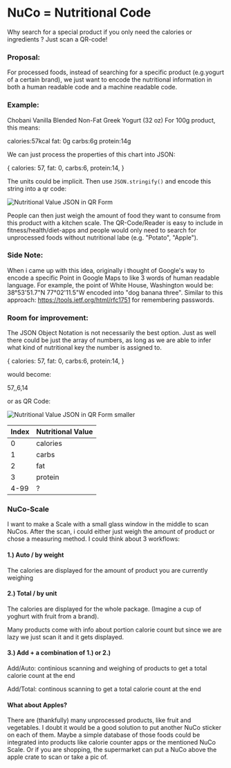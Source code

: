 # NuCo = Nutritional Code
Why search for a special product if you only need the calories or ingredients ? Just scan a QR-code!

### Proposal:

For processed foods, instead of searching for a specific product (e.g.yogurt of a certain brand), we just want to encode the nutritional information in both a human readable code and a machine readable code.

### Example:


Chobani Vanilla Blended Non-Fat Greek Yogurt (32 oz)
For 100g product, this means:

calories:57kcal
fat: 0g
carbs:6g
protein:14g

We can just process the properties of this chart into JSON:

{
  calories: 57,
  fat: 0,
  carbs:6,
  protein:14,
}

The units could be implicit. Then use `JSON.stringify()` and encode this string into a qr code:

![Nutritional Value JSON in QR Form](https://github.com/TetsuGuy/nuco/blob/master/QRCode.PNG)

People can then just weigh the amount of food they want to consume from this product with a kitchen scale.
The QR-Code/Reader is easy to include in fitness/health/diet-apps and people would only need to search for unprocessed foods without
nutritional labe (e.g. "Potato", "Apple").

### Side Note:

When i came up with this idea, originally i thought of Google's way to encode a specific Point in Google Maps to like 3 words of human readable language.
For example, the point of White House, Washington would be: 38°53'51.7"N 77°02'11.5"W encoded into "dog banana three". 
Similar to this approach: https://tools.ietf.org/html/rfc1751 for remembering passwords.

### Room for improvement:

The JSON Object Notation is not necessarily the best option. Just as well there could be just the array of numbers, as long as we are able to infer what kind of nutritional key the number is assigned to.

{
  calories: 57,
  fat: 0,
  carbs:6,
  protein:14,
}

would become:

57,,6,14

or as QR Code:

![Nutritional Value JSON in QR Form smaller](https://github.com/TetsuGuy/nuco/blob/master/QRCode2.PNG)


Index | Nutritional Value
------------ | -------------
0 | calories
1 | carbs
2 | fat
3 | protein
4-99 | ?


### NuCo-Scale

I want to make a Scale with a small glass window in the middle to scan NuCos. After the scan, i could either just weigh the amount of product or chose a measuring method.
I could think about 3 workflows:

#### 1.) Auto / by weight

The calories are displayed for the amount of product you are currently weighing

#### 2.) Total / by unit

The calories are displayed for the whole package. (Imagine a cup of yoghurt with fruit from a brand).

Many products come with info about portion calorie count but since we are lazy we just scan it and it gets displayed.

#### 3.) Add + a combination of 1.) or 2.)

Add/Auto: continious scanning and weighing of products to get a total calorie count at the end

Add/Total: continous scanning to get a total calorie count at the end

#### What about Apples?

There are (thankfully) many unprocessed products, like fruit and vegetables. I doubt it would be a good solution to put another NuCo sticker on each of them. Maybe a simple database of those foods could be integrated into products like calorie counter apps or the mentioned NuCo Scale. Or if you are shopping, the supermarket can put a NuCo above the apple crate to scan or take a pic of.


